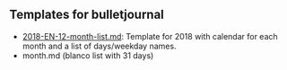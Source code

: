 ## Templates for bulletjournal

* [2018-EN-12-month-list.md](2018-EN-12-month-list.md): Template for 2018 with calendar for each month and a list of days/weekday names.
* month.md (blanco list with 31 days)
